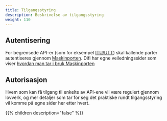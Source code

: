 ```yaml
---
title: Tilgangsstyring
description: Beskrivelse av tilgangsstyring
weight: 110
---
```


## Autentisering

For begrensede API-er (som for eksempel [ITU/UTT](../../apidokumentasjon/losoreregisteret/itu-utt/)) skal kallende parter autentiseres gjennom [Maskinporten](https://difi.github.io/idporten-oidc-dokumentasjon/oidc_guide_maskinporten.html). Difi har egne veiledningssider som viser [hvordan man tar i bruk Maskinporten](https://samarbeid.difi.no/felleslosninger/maskinporten/ta-i-bruk-maskinporten)

## Autorisasjon

Hvem som kan få tilgang til enkelte av API-ene vil være regulert gjennom lovverk, og mer detaljer som tar for seg det praktiske rundt tilgangsstyring vil komme på egne sider her etter hvert.

{{% children description="false" %}}